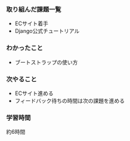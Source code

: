 ### 取り組んだ課題一覧
* ECサイト着手
* Django公式チュートリアル

### わかったこと
* ブートストラップの使い方

### 次やること
* ECサイト進める
* フィードバック待ちの時間は次の課題を進める

### 学習時間
約6時間
